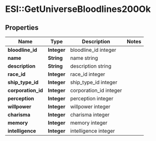 # ESI::GetUniverseBloodlines200Ok

## Properties
Name | Type | Description | Notes
------------ | ------------- | ------------- | -------------
**bloodline_id** | **Integer** | bloodline_id integer | 
**name** | **String** | name string | 
**description** | **String** | description string | 
**race_id** | **Integer** | race_id integer | 
**ship_type_id** | **Integer** | ship_type_id integer | 
**corporation_id** | **Integer** | corporation_id integer | 
**perception** | **Integer** | perception integer | 
**willpower** | **Integer** | willpower integer | 
**charisma** | **Integer** | charisma integer | 
**memory** | **Integer** | memory integer | 
**intelligence** | **Integer** | intelligence integer | 


